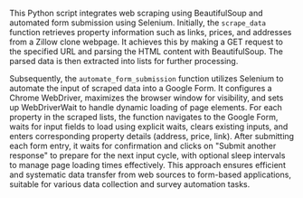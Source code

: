 This Python script integrates web scraping using BeautifulSoup and automated form submission using Selenium. Initially, the `scrape_data` function retrieves property information such as links, prices, and addresses from a Zillow clone webpage. It achieves this by making a GET request to the specified URL and parsing the HTML content with BeautifulSoup. The parsed data is then extracted into lists for further processing.

Subsequently, the `automate_form_submission` function utilizes Selenium to automate the input of scraped data into a Google Form. It configures a Chrome WebDriver, maximizes the browser window for visibility, and sets up WebDriverWait to handle dynamic loading of page elements. For each property in the scraped lists, the function navigates to the Google Form, waits for input fields to load using explicit waits, clears existing inputs, and enters corresponding property details (address, price, link). After submitting each form entry, it waits for confirmation and clicks on "Submit another response" to prepare for the next input cycle, with optional sleep intervals to manage page loading times effectively. This approach ensures efficient and systematic data transfer from web sources to form-based applications, suitable for various data collection and survey automation tasks.
